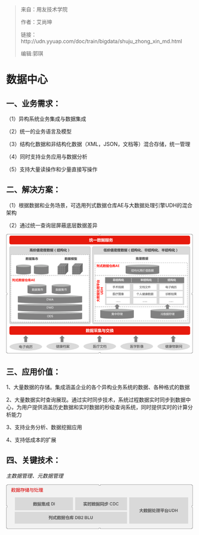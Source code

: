 > 来自：用友技术学院
> 
> 作者：艾尚坤
> 
> 链接：http:\/\/udn.yyuap.com\/doc\/train\/bigdata\/shuju\_zhong\_xin\_md.html
> 
> 编辑:郭琪

# 数据中心

## 一、业务需求：

（1）异构系统业务集成与数据集成

（2）统一的业务语言及模型

（3）结构化数据和非结构化数据（XML，JSON，文档等）混合存储，统一管理

（4）同时支持业务应用与数据分析

（5）支持大量读操作和少量直接写操作

## 二、解决方案：

（1）根据数据和业务场景，可选用列式数据仓库AE与大数据处理引擎UDH的混合架构

（2）通过统一查询层屏蔽底层数据差异

![](QQ图片20161129101253.png)

## 三、应用价值：

1、大量数据的存储。集成涵盖企业的各个异构业务系统的数据、各种格式的数据

2、大量数据实时查询展现。通过实时同步技术，系统过程数据实时同步到数据中心，为用户提供涵盖历史数据和实时数据的秒级查询系统，同时提供实时的计算分析能力

3、支持业务分析、数据挖掘应用

4、支持低成本的扩展

## 四、关键技术：

_主数据管理、元数据管理_

![](QQ图片20161129101429.png)


